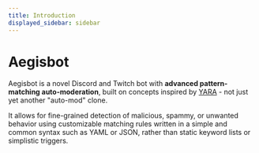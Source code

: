 ```yaml
---
title: Introduction
displayed_sidebar: sidebar
---
```


<!-- TODO: Write this entire page better -->

# Aegisbot

Aegisbot is a novel Discord and Twitch bot with **advanced pattern-matching auto-moderation**, built on concepts inspired by [YARA](https://virustotal.github.io/yara/) - not just yet another "auto-mod" clone.

It allows for fine-grained detection of malicious, spammy, or unwanted behavior using customizable matching rules written in a simple and common syntax such as YAML or JSON, rather than static keyword lists or simplistic triggers.
